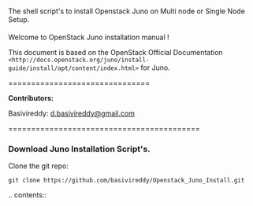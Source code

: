 ####
The shell script's to install Openstack Juno on Multi node or Single Node Setup.
####

Welcome to OpenStack Juno installation manual !

This document is based on the  OpenStack Official Documentation ` <http://docs.openstack.org/juno/install-guide/install/apt/content/index.html>` for Juno. 

===============================

**Contributors:**

Basivireddy: d.basivireddy@gmail.com

==========================================

### Download Juno Installation Script's.

Clone the git repo: 
```shell
git clone https://github.com/basivireddy/Openstack_Juno_Install.git
```

.. contents::
   

